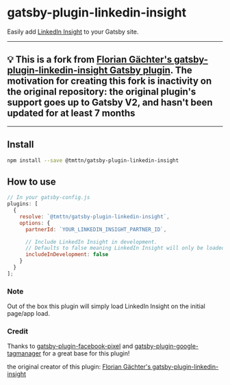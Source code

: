 # gatsby-plugin-linkedin-insight

Easily add [LinkedIn Insight](https://business.linkedin.com/marketing-solutions/website-demographics) to your Gatsby site.

---

## 💡 This is a fork from [Florian Gächter's gatsby-plugin-linkedin-insight Gatsby plugin](https://github.com/floriangaechter/gatsby-plugin-linkedin-insight.git). The motivation for creating this fork is inactivity on the original repository: the original plugin's support goes up to Gatsby V2, and hasn't been updated for at least 7 months

---

## Install

```sh
npm install --save @tmttn/gatsby-plugin-linkedin-insight
```

## How to use

```javascript
// In your gatsby-config.js
plugins: [
  {
    resolve: `@tmttn/gatsby-plugin-linkedin-insight`,
    options: {
      partnerId: `YOUR_LINKEDIN_INSIGHT_PARTNER_ID`,

      // Include LinkedIn Insight in development.
      // Defaults to false meaning LinkedIn Insight will only be loaded in production.
      includeInDevelopment: false
    }
  }
];
```

### Note

Out of the box this plugin will simply load LinkedIn Insight on the initial page/app load.

### Credit

Thanks to [gatsby-plugin-facebook-pixel](https://github.com/gabeskipio/gatsby-plugin-facebook-pixel) and [gatsby-plugin-google-tagmanager](https://github.com/gatsbyjs/gatsby/tree/master/packages/gatsby-plugin-google-tagmanager) for a great base for this plugin!

the original creator of this plugin: [Florian Gächter's gatsby-plugin-linkedin-insight](https://github.com/floriangaechter/gatsby-plugin-linkedin-insight.git)
